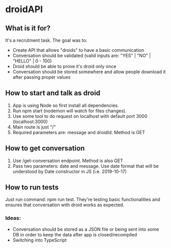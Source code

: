 # droidAPI

## What is it for?

It's a recrutment task. The goal was to:

- Create API that allows "droids" to have a basic communication
- Conversation should be validated (valid inputs are: "YES" | "NO" | "HELLO" | 0 - 100)
- Droid should be able to prove it's droid only once
- Conversation should be stored somewhere and allow people download it after passing proper values

## How to start and talk as droid

1. App is using Node so first install all dependencies. 
2. Run npm start (nodemon will watch for files changes).
3. Use some tool to do request on localhost with default port 3000 (localhost:3000)
4. Main route is just "/"
5. Required parameters are: message and droidId. Method is GET

## How to get conversation

1. Use /get-conversation endpoint. Method is also GET
2. Pass two parameters: date and message. Use date format that will be understood by Date constructor in JS (i.e. 2019-10-17)

## How to run tests

Just run command: npm run test. They're testing basic functionalities and ensures that conversation with droid works as expected.

### Ideas:

- Conversation should be stored as a JSON file or being sent into some DB in order to keep the data after app is closed/recompiled
- Switching into TypeScript